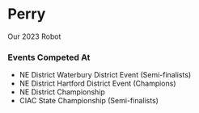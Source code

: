 # Perry
Our 2023 Robot

### Events Competed At
- NE District Waterbury District Event (Semi-finalists)
- NE District Hartford District Event (Champions)
- NE District Championship
- CIAC State Championship (Semi-finalists)

